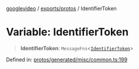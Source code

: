[googlevideo](../../../README.md) / [exports/protos](../README.md) / IdentifierToken

# Variable: IdentifierToken

> **IdentifierToken**: `MessageFns`\<[`IdentifierToken`](../interfaces/IdentifierToken.md)\>

Defined in: [protos/generated/misc/common.ts:199](https://github.com/LuanRT/googlevideo/blob/d9eb9db82e3516a9a277a77a3d25342e9c5bf127/protos/generated/misc/common.ts#L199)
